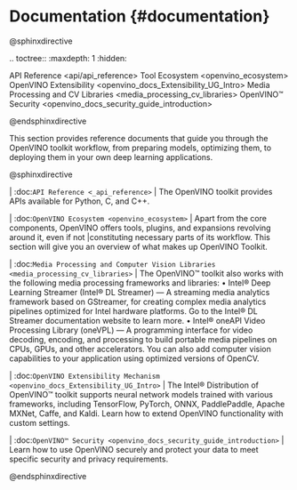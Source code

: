 # Documentation {#documentation}

@sphinxdirective

.. toctree::
   :maxdepth: 1
   :hidden:

   API Reference <api/api_reference>
   Tool Ecosystem <openvino_ecosystem>
   OpenVINO Extensibility <openvino_docs_Extensibility_UG_Intro>
   Media Processing and CV Libraries <media_processing_cv_libraries>
   OpenVINO™ Security <openvino_docs_security_guide_introduction>

@endsphinxdirective


This section provides reference documents that guide you through the OpenVINO toolkit workflow, from preparing models, optimizing them, to deploying them in your own deep learning applications.

@sphinxdirective

| :doc:`API Reference <_api_reference>`
| The OpenVINO toolkit provides APIs available for Python, C, and C++. 

| :doc:`OpenVINO Ecosystem <openvino_ecosystem>`
| Apart from the core components, OpenVINO offers tools, plugins, and expansions revolving around it, even if not |constituting necessary parts of its workflow. This section will give you an overview of what makes up OpenVINO Toolkit.

| :doc:`Media Processing and Computer Vision Libraries <media_processing_cv_libraries>`
| The OpenVINO™ toolkit also works with the following media processing frameworks and libraries:
	• Intel® Deep Learning Streamer (Intel® DL Streamer) — A streaming media analytics framework based on GStreamer, for creating complex media analytics pipelines optimized for Intel hardware platforms. Go to the Intel® DL Streamer documentation website to learn more.
	• Intel® oneAPI Video Processing Library (oneVPL) — A programming interface for video decoding, encoding, and processing to build portable media pipelines on CPUs, GPUs, and other accelerators.
You can also add computer vision capabilities to your application using optimized versions of OpenCV.

| :doc:`OpenVINO Extensibility Mechanism <openvino_docs_Extensibility_UG_Intro>`
| The Intel® Distribution of OpenVINO™ toolkit supports neural network models trained with various frameworks, including TensorFlow, PyTorch, ONNX, PaddlePaddle, Apache MXNet, Caffe, and Kaldi. Learn how to extend OpenVINO functionality with custom settings. 

| :doc:`OpenVINO™ Security <openvino_docs_security_guide_introduction>`
| Learn how to use OpenVINO securely and protect your data to meet specific security and privacy requirements. 

@endsphinxdirective

